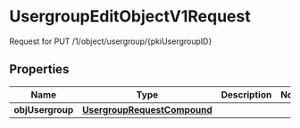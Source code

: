 

# UsergroupEditObjectV1Request

Request for PUT /1/object/usergroup/{pkiUsergroupID}

## Properties

| Name | Type | Description | Notes |
|------------ | ------------- | ------------- | -------------|
|**objUsergroup** | [**UsergroupRequestCompound**](UsergroupRequestCompound.md) |  |  |



